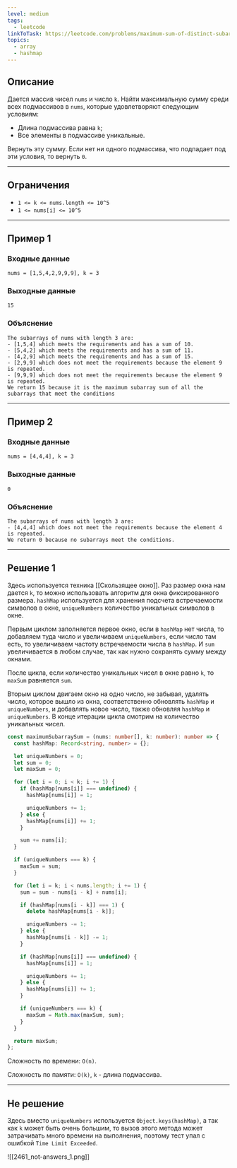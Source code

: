 ```yaml
---
level: medium
tags:
  - leetcode
linkToTask: https://leetcode.com/problems/maximum-sum-of-distinct-subarrays-with-length-k/
topics:
  - array
  - hashmap
---
```

## Описание

Дается массив чисел `nums` и число `k`. Найти максимальную сумму среди всех подмассивов в `nums`, которые удовлетворяют следующим условиям:
- Длина подмассива равна `k`;
- Все элементы в подмассиве уникальные.

Вернуть эту сумму. Если нет ни одного подмассива, что подпадает под эти условия, то вернуть `0`.

---
## Ограничения

- `1 <= k <= nums.length <= 10^5`
- `1 <= nums[i] <= 10^5`

---
## Пример 1

### Входные данные

```
nums = [1,5,4,2,9,9,9], k = 3
```
### Выходные данные

```
15
```
### Объяснение

```
The subarrays of nums with length 3 are:
- [1,5,4] which meets the requirements and has a sum of 10.
- [5,4,2] which meets the requirements and has a sum of 11.
- [4,2,9] which meets the requirements and has a sum of 15.
- [2,9,9] which does not meet the requirements because the element 9 is repeated.
- [9,9,9] which does not meet the requirements because the element 9 is repeated.
We return 15 because it is the maximum subarray sum of all the subarrays that meet the conditions
```

---
## Пример 2

### Входные данные

```
nums = [4,4,4], k = 3
```
### Выходные данные

```
0
```
### Объяснение

```
The subarrays of nums with length 3 are:
- [4,4,4] which does not meet the requirements because the element 4 is repeated.
We return 0 because no subarrays meet the conditions.
```

---
## Решение 1

Здесь используется техника [[Скользящее окно]]. Раз размер окна нам дается `k`, то можно использовать алгоритм для окна фиксированного размера. `hashMap` используется для хранения подсчета встречаемости символов в окне, `uniqueNumbers` количество уникальных символов в окне.

Первым циклом заполняется первое окно, если в `hashMap` нет числа, то добавляем туда число и увеличиваем `uniqueNumbers`, если число там есть, то увеличиваем частоту встречаемости числа в `hashMap`. И `sum` увеличивается в любом случае, так как нужно сохранять сумму между окнами.

После цикла, если количество уникальных чисел в окне равно `k`, то `maxSum` равняется `sum`. 

Вторым циклом двигаем окно на одно число, не забывая, удалять число, которое вышло из окна, соответственно обновлять `hashMap` и `uniqueNumbers`, и добавлять новое число, также обновляя `hashMap` и `uniqueNumbers`. В конце итерации цикла смотрим на количество уникальных чисел.

```typescript
const maximumSubarraySum = (nums: number[], k: number): number => {
  const hashMap: Record<string, number> = {};

  let uniqueNumbers = 0;
  let sum = 0;
  let maxSum = 0;

  for (let i = 0; i < k; i += 1) {
    if (hashMap[nums[i]] === undefined) {
      hashMap[nums[i]] = 1;

      uniqueNumbers += 1;
    } else {
      hashMap[nums[i]] += 1;
    }

    sum += nums[i];
  }

  if (uniqueNumbers === k) {
    maxSum = sum;
  }

  for (let i = k; i < nums.length; i += 1) {
    sum = sum - nums[i - k] + nums[i];

    if (hashMap[nums[i - k]] === 1) {
      delete hashMap[nums[i - k]];

      uniqueNumbers -= 1;
    } else {
      hashMap[nums[i - k]] -= 1;
    }

    if (hashMap[nums[i]] === undefined) {
      hashMap[nums[i]] = 1;

      uniqueNumbers += 1;
    } else {
      hashMap[nums[i]] += 1;
    }

    if (uniqueNumbers === k) {
      maxSum = Math.max(maxSum, sum);
    }
  }

  return maxSum;
};
```

Сложность по времени: `O(n)`.

Сложность по памяти: `O(k)`, `k` - длина подмассива.

---
## Не решение

Здесь вместо `uniqueNumbers` используется `Object.keys(hashMap)`, а так как `k` может быть очень большим, то вызов этого метода может затрачивать много времени на выполнения, поэтому тест упал с ошибкой `Time Limit Exceeded`.

![[2461_not-answers_1.png]]